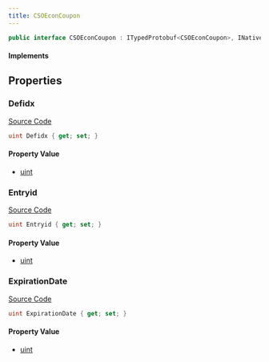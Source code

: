 ```yaml
---
title: CSOEconCoupon
---
```


```csharp
public interface CSOEconCoupon : ITypedProtobuf<CSOEconCoupon>, INativeHandle
```

#### Implements

## Properties

### Defidx

[Source Code](https://github.com/swiftly-solution/swiftlys2/blob/main/managed/src/SwiftlyS2.Generated/Protobufs/Interfaces/CSOEconCoupon.cs#L16)

```csharp
uint Defidx { get; set; }
```

#### Property Value

- [uint](https://learn.microsoft.com/dotnet/api/system.uint32)

### Entryid

[Source Code](https://github.com/swiftly-solution/swiftlys2/blob/main/managed/src/SwiftlyS2.Generated/Protobufs/Interfaces/CSOEconCoupon.cs#L13)

```csharp
uint Entryid { get; set; }
```

#### Property Value

- [uint](https://learn.microsoft.com/dotnet/api/system.uint32)

### ExpirationDate

[Source Code](https://github.com/swiftly-solution/swiftlys2/blob/main/managed/src/SwiftlyS2.Generated/Protobufs/Interfaces/CSOEconCoupon.cs#L19)

```csharp
uint ExpirationDate { get; set; }
```

#### Property Value

- [uint](https://learn.microsoft.com/dotnet/api/system.uint32)


